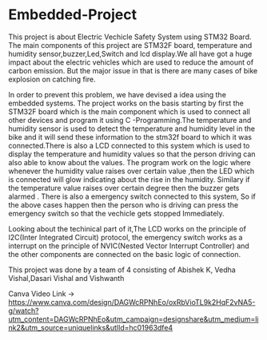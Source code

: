 # Embedded-Project

This project is about Electric Vechicle Safety System using STM32 Board. The main components of this project are STM32F board, temperature and humidity sensor,buzzer,Led,Switch and lcd display.We all have got a huge impact about the electric vehicles which are used to reduce the amount of carbon emission. But the major issue in that is there are many cases of bike explosion on catching fire. 

In order to prevent this problem, we have devised a idea using the embedded systems. The project works on the basis starting by first the STM32F board which is the main component which is used to connect all other devices and program it using C -Programming.The temperature and humidity sensor is used to detect the temperature and humidity level in the bike and it will send these information to the stm32f board to which it was connected.There is also a LCD connected to this system which is used to display the temperature and humidity values so that the person driving can also able to know about the values. The program work on the logic where whenever the humidity value raises over certain value ,then the LED which is connected will glow indicating about the rise in the humidity. Similary if the temperature value raises over certain degree then the buzzer gets alarmed . There is also a emergency switch connected to this system, So if the above cases happen then the person who is driving can press the emergency switch so that the vechicle gets stopped Immediately.

Looking about the techinical part of it,The LCD works on the principle of I2C(Inter Integrated Circuit) protocol, the emergency switch works as a interrupt on the principle of NVIC(Nested Vector Interrupt Controller)
and the other components are connected on the basic logic of connection.

This project was done by a team of 4 consisting of Abishek K, Vedha Vishal,Dasari Vishal and Vishwanth

Canva Video Link -> https://www.canva.com/design/DAGWcRPNhEo/oxRbVioTL9k2HqF2vNA5-g/watch?utm_content=DAGWcRPNhEo&utm_campaign=designshare&utm_medium=link2&utm_source=uniquelinks&utlId=hc01963dfe4
